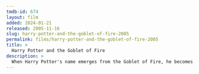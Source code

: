 ```yaml
---
tmdb-id: 674
layout: film
added: 2024-01-21
released: 2005-11-16
slug: harry-potter-and-the-goblet-of-fire-2005
permalink: films/harry-potter-and-the-goblet-of-fire-2005
title: >
  Harry Potter and the Goblet of Fire
description: >
  When Harry Potter's name emerges from the Goblet of Fire, he becomes a competitor in a grueling battle for glory among three wizarding schools—the Triwizard Tournament. But since Harry never submitted his name for the Tournament, who did? Now Harry must confront a deadly dragon, fierce water demons and an enchanted maze only to find himself in the cruel grasp of He Who Must Not Be Named.
---
```

